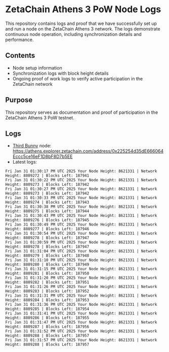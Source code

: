 # ZetaChain Athens 3 PoW Node Logs
This repository contains logs and proof that we have successfully set up and run a node on the ZetaChain Athens 3 network. The logs demonstrate continuous node operation, including synchronization details and performance.

## Contents
- Node setup information
- Synchronization logs with block height details
- Ongoing proof of work logs to verify active participation in the ZetaChain network

## Purpose
This repository serves as documentation and proof of participation in the ZetaChain Athens 3 PoW testnet.

## Logs

- [Third Bunny](https://thirdbunny.xyz/) node: https://athens.explorer.zetachain.com/address/0x225254d35dE666064Eccc5ce16eF1D8bF8D7b5EE
- Latest logs:
```
Fri Jan 31 01:30:17 PM UTC 2025 Your Node Height: 8621331 | Network Height: 8809272 | Blocks Left: 187941
Fri Jan 31 01:30:22 PM UTC 2025 Your Node Height: 8621331 | Network Height: 8809273 | Blocks Left: 187942
Fri Jan 31 01:30:27 PM UTC 2025 Your Node Height: 8621331 | Network Height: 8809273 | Blocks Left: 187942
Fri Jan 31 01:30:33 PM UTC 2025 Your Node Height: 8621331 | Network Height: 8809274 | Blocks Left: 187943
Fri Jan 31 01:30:38 PM UTC 2025 Your Node Height: 8621331 | Network Height: 8809275 | Blocks Left: 187944
Fri Jan 31 01:30:43 PM UTC 2025 Your Node Height: 8621331 | Network Height: 8809276 | Blocks Left: 187945
Fri Jan 31 01:30:49 PM UTC 2025 Your Node Height: 8621331 | Network Height: 8809277 | Blocks Left: 187946
Fri Jan 31 01:30:54 PM UTC 2025 Your Node Height: 8621331 | Network Height: 8809278 | Blocks Left: 187947
Fri Jan 31 01:30:59 PM UTC 2025 Your Node Height: 8621331 | Network Height: 8809278 | Blocks Left: 187947
Fri Jan 31 01:31:04 PM UTC 2025 Your Node Height: 8621331 | Network Height: 8809279 | Blocks Left: 187948
Fri Jan 31 01:31:10 PM UTC 2025 Your Node Height: 8621331 | Network Height: 8809280 | Blocks Left: 187949
Fri Jan 31 01:31:15 PM UTC 2025 Your Node Height: 8621331 | Network Height: 8809281 | Blocks Left: 187950
Fri Jan 31 01:31:20 PM UTC 2025 Your Node Height: 8621331 | Network Height: 8809282 | Blocks Left: 187951
Fri Jan 31 01:31:26 PM UTC 2025 Your Node Height: 8621331 | Network Height: 8809283 | Blocks Left: 187952
Fri Jan 31 01:31:31 PM UTC 2025 Your Node Height: 8621331 | Network Height: 8809284 | Blocks Left: 187953
Fri Jan 31 01:31:36 PM UTC 2025 Your Node Height: 8621331 | Network Height: 8809285 | Blocks Left: 187954
Fri Jan 31 01:31:41 PM UTC 2025 Your Node Height: 8621331 | Network Height: 8809286 | Blocks Left: 187955
Fri Jan 31 01:31:47 PM UTC 2025 Your Node Height: 8621331 | Network Height: 8809287 | Blocks Left: 187956
Fri Jan 31 01:31:52 PM UTC 2025 Your Node Height: 8621331 | Network Height: 8809288 | Blocks Left: 187957
Fri Jan 31 01:31:57 PM UTC 2025 Your Node Height: 8621331 | Network Height: 8809288 | Blocks Left: 187957
```
